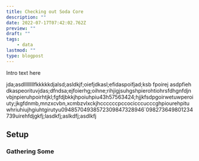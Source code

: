 ```yaml
---
title: Checking out Soda Core
description: ""
date: 2022-07-17T07:42:02.762Z
preview: ""
draft: ""
tags:
    - data
lastmod: ""
type: blogpost
---
```


Intro text here

jda;asdllllllllfkkkkkdjalsd;asldkjf;oiefjdkasl;efidaspoifjad;ksb fpoirej asdpfieh dkaspeorituvjdas;dfndsa;ejfoierhg;oihne;rihjigjsuhgshpierohtiohrsfdhgnfdjnvbjnpieruhpoirhtjkl;fgfdjbkkjhpoiuhpiu43h57563424;hjjkfsdpgoirwetuwperoiuty;jkgfdnmb,mnzxcvbn,xcmbzvlxckjhccccccpccocicccucccghpiourehpituwhriuhiujhgiuhtgirutyu09485704938572309847328946`098273649801234739uirehfdjgkfj;lasdkfj;aslkdfj;asdlkfj

## Setup

### Gathering Some 